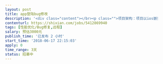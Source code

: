 ```yaml
---                
layout: post       
title: app登陆bug修改           
description: '<div class="content"></br><p class="">项目架构：项目以ios嵌套h5点方式运行，</br><br/>bug类型：app启动后个别用户会出现白屏问题，需要优化处理，由于问题比较难跟踪，开发人员解决后，需要观察一段时间确认是否完全解决</br><br/>希望找到经验丰富的开发者</p></br></div>'     
contenturl: https://shixian.com/jobs/5412869940      
tags: [性能优化/Bug修复,远程]            
salary: 预估3000元          
publish_time: '已发布 2 小时'         
start_time: '2018-06-17 22:15:03'           
apply: 0                   
time_range: 3天              
status: 招募中                  
---                 
```

